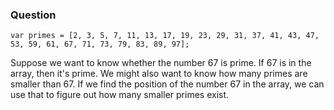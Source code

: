 ### Question

```
var primes = [2, 3, 5, 7, 11, 13, 17, 19, 23, 29, 31, 37, 41, 43, 47, 53, 59, 61, 67, 71, 73, 79, 83, 89, 97];
```

Suppose we want to know whether the number 67 is prime. If 67 is in the array, then it's prime.
We might also want to know how many primes are smaller than 67. If we find the position of the number 67 in the array, we can use that to figure out how many smaller primes exist.
